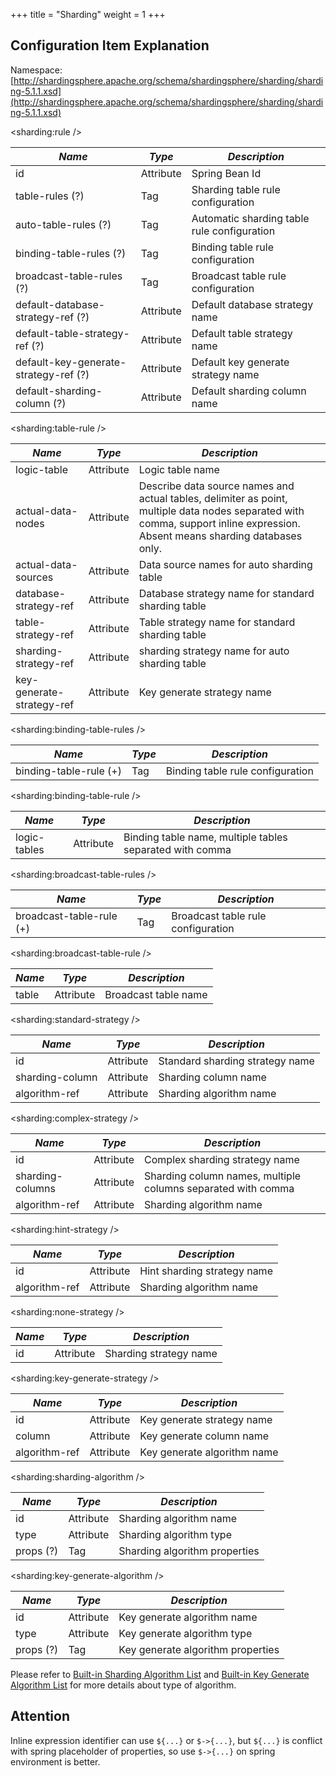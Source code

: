 +++
title = "Sharding"
weight = 1
+++

## Configuration Item Explanation

Namespace: [http://shardingsphere.apache.org/schema/shardingsphere/sharding/sharding-5.1.1.xsd](http://shardingsphere.apache.org/schema/shardingsphere/sharding/sharding-5.1.1.xsd)

\<sharding:rule />

| *Name*                                | *Type*    | *Description*                               |
| ------------------------------------- | --------- | ------------------------------------------- |
| id                                    | Attribute | Spring Bean Id                              |
| table-rules (?)                       | Tag       | Sharding table rule configuration           |
| auto-table-rules (?)                  | Tag       | Automatic sharding table rule configuration |
| binding-table-rules (?)               | Tag       | Binding table rule configuration            |
| broadcast-table-rules (?)             | Tag       | Broadcast table rule configuration          |
| default-database-strategy-ref (?)     | Attribute | Default database strategy name              |
| default-table-strategy-ref (?)        | Attribute | Default table strategy name                 |
| default-key-generate-strategy-ref (?) | Attribute | Default key generate strategy name          |
| default-sharding-column (?)           | Attribute | Default sharding column name                |

\<sharding:table-rule />

| *Name*                    | *Type*    | *Description*              |
| ------------------------- | --------- | -------------------------- |
| logic-table               | Attribute | Logic table name           |
| actual-data-nodes         | Attribute | Describe data source names and actual tables, delimiter as point, multiple data nodes separated with comma, support inline expression. Absent means sharding databases only. |
| actual-data-sources       | Attribute | Data source names for auto sharding table |
| database-strategy-ref     | Attribute | Database strategy name for standard sharding table     |
| table-strategy-ref        | Attribute | Table strategy name for standard sharding table        |
| sharding-strategy-ref     | Attribute | sharding strategy name for auto sharding table         |
| key-generate-strategy-ref | Attribute | Key generate strategy name |

\<sharding:binding-table-rules />

| *Name*                 | *Type* | *Description*                    |
| ---------------------- | ------ | -------------------------------- |
| binding-table-rule (+) | Tag    | Binding table rule configuration |

\<sharding:binding-table-rule />

| *Name*       | *Type*    | *Description*                                            |
| ------------ | --------- | -------------------------------------------------------- |
| logic-tables | Attribute | Binding table name, multiple tables separated with comma |

\<sharding:broadcast-table-rules />

| *Name*                   | *Type* | *Description*                      |
| ------------------------ | ------ | ---------------------------------- |
| broadcast-table-rule (+) | Tag    | Broadcast table rule configuration |

\<sharding:broadcast-table-rule />

| *Name* | *Type*    | *Description*        |
| ------ | --------- | -------------------- |
| table  | Attribute | Broadcast table name |

\<sharding:standard-strategy />

| *Name*          | *Type*    | *Description*                   |
| --------------- | --------- | ------------------------------- |
| id              | Attribute | Standard sharding strategy name |
| sharding-column | Attribute | Sharding column name            |
| algorithm-ref   | Attribute | Sharding algorithm name         |

\<sharding:complex-strategy />

| *Name*           | *Type*    | *Description*                                                |
| ---------------- | --------- | ------------------------------------------------------------ |
| id               | Attribute | Complex sharding strategy name                               |
| sharding-columns | Attribute | Sharding column names, multiple columns separated with comma |
| algorithm-ref    | Attribute | Sharding algorithm name                                      |

\<sharding:hint-strategy />

| *Name*        | *Type*    | *Description*               |
| ------------- | --------- | --------------------------- |
| id            | Attribute | Hint sharding strategy name |
| algorithm-ref | Attribute | Sharding algorithm name     |

\<sharding:none-strategy />

| *Name* | *Type*    | *Description*          |
| ------ | --------- | ---------------------- |
| id     | Attribute | Sharding strategy name |

\<sharding:key-generate-strategy />

| *Name*        | *Type*    | *Description*               |
| ------------- | --------- | --------------------------- |
| id            | Attribute | Key generate strategy name  |
| column        | Attribute | Key generate column name    |
| algorithm-ref | Attribute | Key generate algorithm name |

\<sharding:sharding-algorithm />

| *Name*    | *Type*    | *Description*                 |
| --------- | --------- | ----------------------------- |
| id        | Attribute | Sharding algorithm name       |
| type      | Attribute | Sharding algorithm type       |
| props (?) | Tag       | Sharding algorithm properties |

\<sharding:key-generate-algorithm />

| *Name*    | *Type*    | *Description*                     |
| --------- | --------- | --------------------------------- |
| id        | Attribute | Key generate algorithm name       |
| type      | Attribute | Key generate algorithm type       |
| props (?) | Tag       | Key generate algorithm properties |

Please refer to [Built-in Sharding Algorithm List](/en/user-manual/shardingsphere-jdbc/builtin-algorithm/sharding) and [Built-in Key Generate Algorithm List](/en/user-manual/shardingsphere-jdbc/builtin-algorithm/keygen) for more details about type of algorithm.

## Attention

Inline expression identifier can use `${...}` or `$->{...}`, but `${...}` is conflict with spring placeholder of properties, so use `$->{...}` on spring environment is better.
